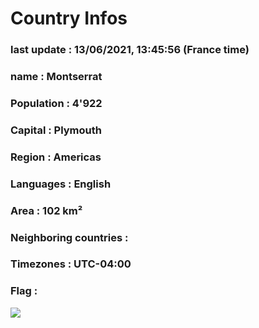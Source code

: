 # Country  Infos
### last update : 13/06/2021, 13:45:56 (France time)

### name : Montserrat
### Population : 4'922
### Capital : Plymouth
### Region : Americas
### Languages : English
### Area : 102 km²
### Neighboring countries : 
### Timezones : UTC-04:00

### Flag :
![](https://restcountries.eu/data/msr.svg)